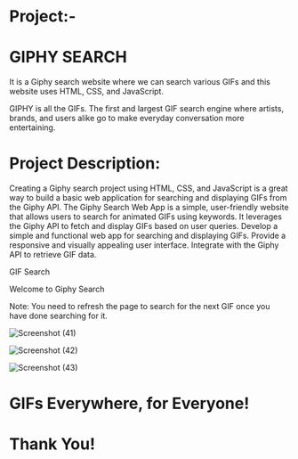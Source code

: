 # Project:-                                                  

#                                                                      GIPHY SEARCH

 




 It is a Giphy search website where we can search various GIFs and this website uses HTML, CSS, and JavaScript.
 
 GIPHY is all the GIFs. The first and largest GIF search engine where artists, brands, and users alike go to make everyday conversation more entertaining.

# Project Description:
 
Creating a Giphy search project using HTML, CSS, and JavaScript is a great way to build a basic web application for searching and displaying GIFs from the Giphy API. The Giphy Search Web App is a simple, user-friendly website that allows users to search for animated GIFs using keywords. It leverages the Giphy API to fetch and display GIFs based on user queries. Develop a simple and functional web app for searching and displaying GIFs. Provide a responsive and visually appealing user interface. Integrate with the Giphy API to retrieve GIF data.

GIF Search

Welcome to Giphy Search

Note: You need to refresh the page to search for the next GIF once you have done searching for it.




![Screenshot (41)](https://github.com/omkarkulkarni2704/GIPHY-Search/assets/89896505/bf699e13-9ffd-4324-ac29-152fb5962b92)

![Screenshot (42)](https://github.com/omkarkulkarni2704/GIPHY-Search/assets/89896505/6de8ebca-18ac-4ff5-9517-9fa36a89644f)

![Screenshot (43)](https://github.com/omkarkulkarni2704/GIPHY-Search/assets/89896505/e94a46ce-5bac-4513-a558-fa888b05a16d)

# GIFs Everywhere, for Everyone!

# Thank You!














